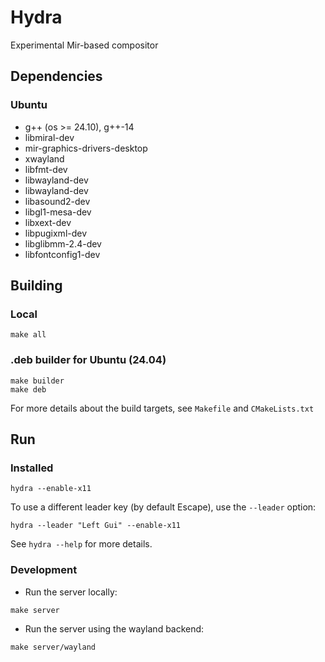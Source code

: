 Hydra
====

Experimental Mir-based compositor

## Dependencies
### Ubuntu
- g++ (os >= 24.10), g++-14
- libmiral-dev
- mir-graphics-drivers-desktop
- xwayland
- libfmt-dev
- libwayland-dev
- libwayland-dev
- libasound2-dev
- libgl1-mesa-dev
- libxext-dev
- libpugixml-dev
- libglibmm-2.4-dev
- libfontconfig1-dev

## Building
### Local
```
make all
```

### .deb builder for Ubuntu (24.04)
```
make builder
make deb
```

For more details about the build targets, see `Makefile` and `CMakeLists.txt`

## Run
### Installed
```
hydra --enable-x11
```
To use a different leader key (by default Escape), use the `--leader` option:
```
hydra --leader "Left Gui" --enable-x11
```

See `hydra --help` for more details.

### Development
- Run the server locally:
```
make server
```

- Run the server using the wayland backend:
```
make server/wayland
```

